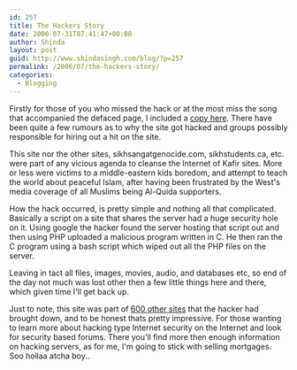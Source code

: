 ```yaml
---
id: 257
title: The Hackers Story
date: 2006-07-31T07:41:47+00:00
author: Shinda
layout: post
guid: http://www.shindasingh.com/blog/?p=257
permalink: /2006/07/the-hackers-story/
categories:
  - Blogging
---
```

Firstly for those of you who missed the hack or at the most miss the song that accompanied the defaced page, I included a [copy here](http://beta.shindasingh.com/wp-content/uploads/2006/07/34.htm). There have been quite a few rumours as to why the site got hacked and groups possibly responsible for hiring out a hit on the site.

This site nor the other sites, sikhsangatgenocide.com, sikhstudents.ca, etc. were part of any vicious agenda to cleanse the Internet of Kafir sites. More or less were victims to a middle-eastern kids boredom, and attempt to teach the world about peaceful Islam, after having been frustrated by the West's media coverage of all Muslims being Al-Quida supporters.

How the hack occurred, is pretty simple and nothing all that complicated. Basically a script on a site that shares the server had a huge security hole on it. Using google the hacker found the server hosting that script out and then using PHP uploaded a malicious program written in C. He then ran the C program using a bash script which wiped out all the PHP files on the server.

Leaving in tact all files, images, movies, audio, and databases etc, so end of the day not much was lost other then a few little things here and there, which given time I'll get back up.

Just to note, this site was part of [600 other sites](http://www.zone-h.org/component/option,com_attacks/Itemid,43/filter_defacer,ARsLaN_KSA_ABHA/) that the hacker had brought down, and to be honest thats pretty impressive. For those wanting to learn more about hacking type Internet security on the Internet and look for security based forums. There you'll find more then enough information on hacking servers, as for me, I'm going to stick with selling mortgages. Soo hollaa atcha boy..